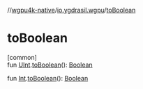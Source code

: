 //[wgpu4k-native](../../index.md)/[io.ygdrasil.wgpu](index.md)/[toBoolean](to-boolean.md)

# toBoolean

[common]\
fun [UInt](https://kotlinlang.org/api/core/kotlin-stdlib/kotlin/-u-int/index.html).[toBoolean](to-boolean.md)(): [Boolean](https://kotlinlang.org/api/core/kotlin-stdlib/kotlin/-boolean/index.html)

fun [Int](https://kotlinlang.org/api/core/kotlin-stdlib/kotlin/-int/index.html).[toBoolean](to-boolean.md)(): [Boolean](https://kotlinlang.org/api/core/kotlin-stdlib/kotlin/-boolean/index.html)